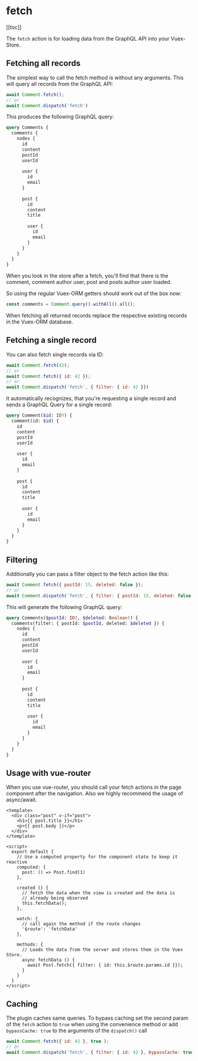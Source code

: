 # fetch

[[toc]]

The `fetch` action is for loading data from the GraphQL API into your Vuex-Store.


## Fetching all records

The simplest way to call the fetch
method is without any arguments. This will query all records from the GraphQL API:

```javascript
await Comment.fetch();
// or
await Comment.dispatch('fetch')
```

This produces the following GraphQL query:

```graphql
query Comments {
  comments {
    nodes {
      id
      content
      postId
      userId
        
      user {
        id
        email
      }
        
      post {
        id
        content
        title
      
        user {
          id
          email
        }
      }
    }
  }
}
```

When you look in the store after a fetch, you'll find that there is the comment, comment author user, post and posts
author user loaded.

So using the regular Vuex-ORM getters should work out of the box now:

```javascript
const comments = Comment.query().withAll().all();
```

When fetching all returned records replace the respective existing records in the Vuex-ORM database.


## Fetching a single record

You can also fetch single records via ID:

```javascript
await Comment.fetch(42);
// or
await Comment.fetch({ id: 42 });
// or
await Comment.dispatch('fetch', { filter: { id: 42 }})
```

It automatically recognizes, that you're requesting a single record and sends a GraphQL Query for a single record:

```graphql
query Comment($id: ID!) {
  comment(id: $id) {
    id
    content
    postId
    userId
    
    user {
      id
      email
    }
    
    post {
      id
      content
      title
  
      user {
        id
        email
      }
    }
  }
}
```


## Filtering

Additionally you can pass a filter object to the fetch action like this:

```javascript
await Comment.fetch({ postId: 15, deleted: false });
// or
await Comment.dispatch('fetch', { filter: { postId: 15, deleted: false }})
``` 

This will generate the following GraphQL query:

```graphql
query Comments($postId: ID!, $deleted: Boolean!) {
  comments(filter: { postId: $postId, deleted: $deleted }) {
    nodes {
      id
      content
      postId
      userId
        
      user {
        id
        email
      }
      
      post {
        id
        content
        title
      
        user {
          id
          email
        }
      }
    }
  }
}
```


## Usage with vue-router

When you use vue-router, you should call your fetch actions in the page component after the navigation. Also we highly
recommend the usage of async/await.

```vue
<template>
  <div class="post" v-if="post">
    <h1>{{ post.title }}</h1>
    <p>{{ post.body }}</p>
  </div>
</template>

<script>
  export default {
    // Use a computed property for the component state to keep it reactive
    computed: {
      post: () => Post.find(1)
    },
    
    created () {
      // fetch the data when the view is created and the data is
      // already being observed
      this.fetchData();
    },
    
    watch: {
      // call again the method if the route changes
      '$route': 'fetchData'
    },
    
    methods: {
      // Loads the data from the server and stores them in the Vuex Store.
      async fetchData () {
        await Post.fetch({ filter: { id: this.$route.params.id }});
      }
    }
  }
</script>
```


## Caching

The plugin caches same queries. To bypass caching set the second param of the `fetch` action to `true`
when using the convenience method or add `bypassCache: true` to the arguments of the `dispatch()` call

```javascript
await Comment.fetch({ id: 42 }, true );
// Or
await Comment.dispatch('fetch', { filter: { id: 42 }, bypassCache: true })
```
